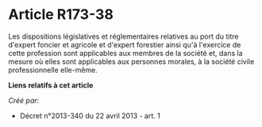 # Article R173-38

Les dispositions législatives et réglementaires relatives au port du titre d'expert foncier et agricole et d'expert forestier
ainsi qu'à l'exercice de cette profession sont applicables aux membres de la société et, dans la mesure où elles sont
applicables aux personnes morales, à la société civile professionnelle elle-même.

**Liens relatifs à cet article**

_Créé par_:

  - Décret n°2013-340 du 22 avril 2013 - art. 1
